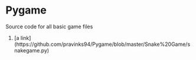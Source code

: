 # Pygame
Source code for all basic game files
<ol>
  <li>[a link](https://github.com/pravinks94/Pygame/blob/master/Snake%20Game/snakegame.py)</li>
  </ol>
